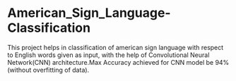 # American_Sign_Language-Classification
This project helps in classification of american sign language with respect to English words given as input, with the help of Convolutional Neural Network(CNN) architecture.Max Accuracy achieved for CNN model be 94%(without overfitting of data).
